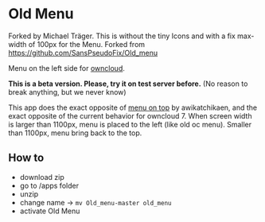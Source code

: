 Old Menu
===========

Forked by Michael Träger. This is without the tiny Icons and with a fix max-width of 100px for the Menu.
Forked from https://github.com/SansPseudoFix/Old_menu

Menu on the left side for [owncloud](http://owncloud.org/).

**This is a beta version. Please, try it on test server before.** (No reason to break anything, but we never know)

This app does the exact opposite of [menu on top](https://github.com/awikatchikaen/menu_on_top) by awikatchikaen, and
the exact opposite of the current behavior for owncloud 7.
When screen width is larger than 1100px, menu is placed to the left (like old oc menu). Smaller than 1100px, menu bring back
to the top.

## How to

* download zip
* go to /apps folder
* unzip
* change name -> ````mv Old_menu-master old_menu````
* activate Old Menu